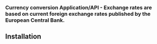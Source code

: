 ### Currency conversion Application/API - Exchange rates are based on current foreign exchange rates published by the European Central Bank.

## Installation


